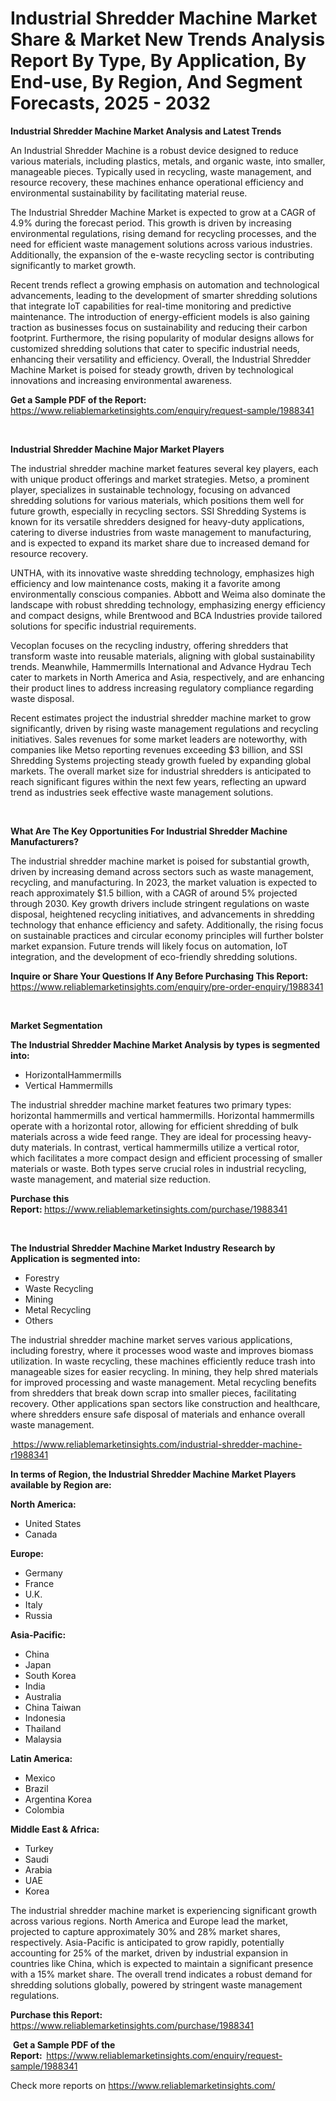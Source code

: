 <p><h1>Industrial Shredder Machine Market Share & Market New Trends Analysis Report By Type, By Application, By End-use, By Region, And Segment Forecasts, 2025 - 2032</h1></p><p><strong>Industrial Shredder Machine Market Analysis and Latest Trends</strong></p>
<p><p>An Industrial Shredder Machine is a robust device designed to reduce various materials, including plastics, metals, and organic waste, into smaller, manageable pieces. Typically used in recycling, waste management, and resource recovery, these machines enhance operational efficiency and environmental sustainability by facilitating material reuse.</p><p>The Industrial Shredder Machine Market is expected to grow at a CAGR of 4.9% during the forecast period. This growth is driven by increasing environmental regulations, rising demand for recycling processes, and the need for efficient waste management solutions across various industries. Additionally, the expansion of the e-waste recycling sector is contributing significantly to market growth.</p><p>Recent trends reflect a growing emphasis on automation and technological advancements, leading to the development of smarter shredding solutions that integrate IoT capabilities for real-time monitoring and predictive maintenance. The introduction of energy-efficient models is also gaining traction as businesses focus on sustainability and reducing their carbon footprint. Furthermore, the rising popularity of modular designs allows for customized shredding solutions that cater to specific industrial needs, enhancing their versatility and efficiency. Overall, the Industrial Shredder Machine Market is poised for steady growth, driven by technological innovations and increasing environmental awareness.</p></p>
<p><strong>Get a Sample PDF of the Report:&nbsp;</strong> <a href="https://www.reliablemarketinsights.com/enquiry/request-sample/1988341?utm_campaign=3540&utm_medium=2&utm_source=Github&utm_content=ia&utm_term=10042025&utm_id=industrial-shredder-machine">https://www.reliablemarketinsights.com/enquiry/request-sample/1988341</a></p>
<p>&nbsp;</p>
<p><strong>Industrial Shredder Machine Major Market Players</strong></p>
<p><p>The industrial shredder machine market features several key players, each with unique product offerings and market strategies. Metso, a prominent player, specializes in sustainable technology, focusing on advanced shredding solutions for various materials, which positions them well for future growth, especially in recycling sectors. SSI Shredding Systems is known for its versatile shredders designed for heavy-duty applications, catering to diverse industries from waste management to manufacturing, and is expected to expand its market share due to increased demand for resource recovery.</p><p>UNTHA, with its innovative waste shredding technology, emphasizes high efficiency and low maintenance costs, making it a favorite among environmentally conscious companies. Abbott and Weima also dominate the landscape with robust shredding technology, emphasizing energy efficiency and compact designs, while Brentwood and BCA Industries provide tailored solutions for specific industrial requirements.</p><p>Vecoplan focuses on the recycling industry, offering shredders that transform waste into reusable materials, aligning with global sustainability trends. Meanwhile, Hammermills International and Advance Hydrau Tech cater to markets in North America and Asia, respectively, and are enhancing their product lines to address increasing regulatory compliance regarding waste disposal.</p><p>Recent estimates project the industrial shredder machine market to grow significantly, driven by rising waste management regulations and recycling initiatives. Sales revenues for some market leaders are noteworthy, with companies like Metso reporting revenues exceeding $3 billion, and SSI Shredding Systems projecting steady growth fueled by expanding global markets. The overall market size for industrial shredders is anticipated to reach significant figures within the next few years, reflecting an upward trend as industries seek effective waste management solutions.</p></p>
<p>&nbsp;</p>
<p><strong>What Are The Key Opportunities For Industrial Shredder Machine Manufacturers?</strong></p>
<p><p>The industrial shredder machine market is poised for substantial growth, driven by increasing demand across sectors such as waste management, recycling, and manufacturing. In 2023, the market valuation is expected to reach approximately $1.5 billion, with a CAGR of around 5% projected through 2030. Key growth drivers include stringent regulations on waste disposal, heightened recycling initiatives, and advancements in shredding technology that enhance efficiency and safety. Additionally, the rising focus on sustainable practices and circular economy principles will further bolster market expansion. Future trends will likely focus on automation, IoT integration, and the development of eco-friendly shredding solutions.</p></p>
<p><strong>Inquire or Share Your Questions If Any Before Purchasing This Report:</strong> <a href="https://www.reliablemarketinsights.com/enquiry/pre-order-enquiry/1988341?utm_campaign=3540&utm_medium=2&utm_source=Github&utm_content=ia&utm_term=10042025&utm_id=industrial-shredder-machine">https://www.reliablemarketinsights.com/enquiry/pre-order-enquiry/1988341</a></p>
<p>&nbsp;</p>
<p><strong>Market Segmentation</strong></p>
<p><strong>The Industrial Shredder Machine Market Analysis by types is segmented into:</strong></p>
<p><ul><li>HorizontalHammermills</li><li>Vertical Hammermills</li></ul></p>
<p><p>The industrial shredder machine market features two primary types: horizontal hammermills and vertical hammermills. Horizontal hammermills operate with a horizontal rotor, allowing for efficient shredding of bulk materials across a wide feed range. They are ideal for processing heavy-duty materials. In contrast, vertical hammermills utilize a vertical rotor, which facilitates a more compact design and efficient processing of smaller materials or waste. Both types serve crucial roles in industrial recycling, waste management, and material size reduction.</p></p>
<p><strong>Purchase this Report:&nbsp;</strong><a href="https://www.reliablemarketinsights.com/purchase/1988341?utm_campaign=3540&utm_medium=2&utm_source=Github&utm_content=ia&utm_term=10042025&utm_id=industrial-shredder-machine">https://www.reliablemarketinsights.com/purchase/1988341</a></p>
<p>&nbsp;</p>
<p><strong>The Industrial Shredder Machine Market Industry Research by Application is segmented into:</strong></p>
<p><ul><li>Forestry</li><li>Waste Recycling</li><li>Mining</li><li>Metal Recycling</li><li>Others</li></ul></p>
<p><p>The industrial shredder machine market serves various applications, including forestry, where it processes wood waste and improves biomass utilization. In waste recycling, these machines efficiently reduce trash into manageable sizes for easier recycling. In mining, they help shred materials for improved processing and waste management. Metal recycling benefits from shredders that break down scrap into smaller pieces, facilitating recovery. Other applications span sectors like construction and healthcare, where shredders ensure safe disposal of materials and enhance overall waste management.</p></p>
<p><a href="https://www.reliablemarketinsights.com/industrial-shredder-machine-r1988341?utm_campaign=3540&utm_medium=2&utm_source=Github&utm_content=ia&utm_term=10042025&utm_id=industrial-shredder-machine">&nbsp;https://www.reliablemarketinsights.com/industrial-shredder-machine-r1988341</a></p>
<p><strong>In terms of Region, the Industrial Shredder Machine Market Players available by Region are:</strong></p>
<p>
    <p> <strong> North America: </strong>
        <ul>
            <li>United States</li>
            <li>Canada</li>
        </ul>
        </p> 
    <p> <strong> Europe: </strong>
        <ul>
            <li>Germany</li>
            <li>France</li>
            <li>U.K.</li>
            <li>Italy</li>
            <li>Russia</li>
        </ul>
        </p> 
    <p> <strong> Asia-Pacific: </strong>
        <ul>
            <li>China</li>
            <li>Japan</li>
            <li>South Korea</li>
            <li>India</li>
            <li>Australia</li>
            <li>China Taiwan</li>
            <li>Indonesia</li>
            <li>Thailand</li>
            <li>Malaysia</li>
        </ul>
        </p> 
    <p> <strong> Latin America: </strong>
        <ul>
            <li>Mexico</li>
            <li>Brazil</li>
            <li>Argentina Korea</li>
            <li>Colombia</li>
        </ul>
        </p> 
    <p> <strong> Middle East & Africa: </strong>
        <ul>
            <li>Turkey</li>
            <li>Saudi</li>
            <li>Arabia</li>
            <li>UAE</li>
            <li>Korea</li>
        </ul>
    </p>
    </p>
<p><p>The industrial shredder machine market is experiencing significant growth across various regions. North America and Europe lead the market, projected to capture approximately 30% and 28% market shares, respectively. Asia-Pacific is anticipated to grow rapidly, potentially accounting for 25% of the market, driven by industrial expansion in countries like China, which is expected to maintain a significant presence with a 15% market share. The overall trend indicates a robust demand for shredding solutions globally, powered by stringent waste management regulations.</p></p>
<p><strong>Purchase this Report: </strong><a href="https://www.reliablemarketinsights.com/purchase/1988341?utm_campaign=3540&utm_medium=2&utm_source=Github&utm_content=ia&utm_term=10042025&utm_id=industrial-shredder-machine">https://www.reliablemarketinsights.com/purchase/1988341</a></p>
<p>&nbsp;<strong>Get a Sample PDF of the Report:&nbsp;&nbsp;</strong><a href="https://www.reliablemarketinsights.com/enquiry/request-sample/1988341?utm_campaign=3540&utm_medium=2&utm_source=Github&utm_content=ia&utm_term=10042025&utm_id=industrial-shredder-machine">https://www.reliablemarketinsights.com/enquiry/request-sample/1988341</a></p>
<p><strong></strong></p>
<p>Check more reports on <a href="https://www.reliablemarketinsights.com/?utm_campaign=3540&utm_medium=2&utm_source=Github&utm_content=ia&utm_term=10042025&utm_id=industrial-shredder-machine">https://www.reliablemarketinsights.com/</a></p>